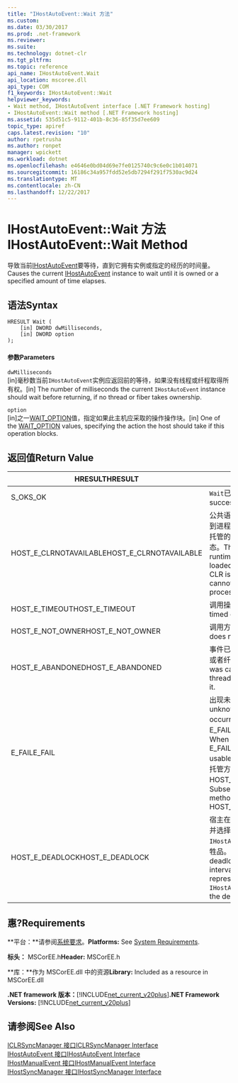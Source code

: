 ```yaml
---
title: "IHostAutoEvent::Wait 方法"
ms.custom: 
ms.date: 03/30/2017
ms.prod: .net-framework
ms.reviewer: 
ms.suite: 
ms.technology: dotnet-clr
ms.tgt_pltfrm: 
ms.topic: reference
api_name: IHostAutoEvent.Wait
api_location: mscoree.dll
api_type: COM
f1_keywords: IHostAutoEvent::Wait
helpviewer_keywords:
- Wait method, IHostAutoEvent interface [.NET Framework hosting]
- IHostAutoEvent::Wait method [.NET Framework hosting]
ms.assetid: 535d51c5-9112-401b-8c36-85f35d7ee609
topic_type: apiref
caps.latest.revision: "10"
author: rpetrusha
ms.author: ronpet
manager: wpickett
ms.workload: dotnet
ms.openlocfilehash: e4646e0bd04d69e7fe0125740c9c6e0c1b014071
ms.sourcegitcommit: 16186c34a957fdd52e5db7294f291f7530ac9d24
ms.translationtype: MT
ms.contentlocale: zh-CN
ms.lasthandoff: 12/22/2017
---
```

# <a name="ihostautoeventwait-method"></a><span data-ttu-id="c87a3-102">IHostAutoEvent::Wait 方法</span><span class="sxs-lookup"><span data-stu-id="c87a3-102">IHostAutoEvent::Wait Method</span></span>
<span data-ttu-id="c87a3-103">导致当前[IHostAutoEvent](../../../../docs/framework/unmanaged-api/hosting/ihostautoevent-interface.md)要等待，直到它拥有实例或指定的经历的时间量。</span><span class="sxs-lookup"><span data-stu-id="c87a3-103">Causes the current [IHostAutoEvent](../../../../docs/framework/unmanaged-api/hosting/ihostautoevent-interface.md) instance to wait until it is owned or a specified amount of time elapses.</span></span>  
  
## <a name="syntax"></a><span data-ttu-id="c87a3-104">语法</span><span class="sxs-lookup"><span data-stu-id="c87a3-104">Syntax</span></span>  
  
```  
HRESULT Wait (  
    [in] DWORD dwMilliseconds,  
    [in] DWORD option  
);  
```  
  
#### <a name="parameters"></a><span data-ttu-id="c87a3-105">参数</span><span class="sxs-lookup"><span data-stu-id="c87a3-105">Parameters</span></span>  
 `dwMilliseconds`  
 <span data-ttu-id="c87a3-106">[in]毫秒数当前`IHostAutoEvent`实例应返回前的等待，如果没有线程或纤程取得所有权。</span><span class="sxs-lookup"><span data-stu-id="c87a3-106">[in] The number of milliseconds the current `IHostAutoEvent` instance should wait before returning, if no thread or fiber takes ownership.</span></span>  
  
 `option`  
 <span data-ttu-id="c87a3-107">[in]之一[WAIT_OPTION](../../../../docs/framework/unmanaged-api/hosting/wait-option-enumeration.md)值，指定如果此主机应采取的操作操作块。</span><span class="sxs-lookup"><span data-stu-id="c87a3-107">[in] One of the [WAIT_OPTION](../../../../docs/framework/unmanaged-api/hosting/wait-option-enumeration.md) values, specifying the action the host should take if this operation blocks.</span></span>  
  
## <a name="return-value"></a><span data-ttu-id="c87a3-108">返回值</span><span class="sxs-lookup"><span data-stu-id="c87a3-108">Return Value</span></span>  
  
|<span data-ttu-id="c87a3-109">HRESULT</span><span class="sxs-lookup"><span data-stu-id="c87a3-109">HRESULT</span></span>|<span data-ttu-id="c87a3-110">描述</span><span class="sxs-lookup"><span data-stu-id="c87a3-110">Description</span></span>|  
|-------------|-----------------|  
|<span data-ttu-id="c87a3-111">S_OK</span><span class="sxs-lookup"><span data-stu-id="c87a3-111">S_OK</span></span>|<span data-ttu-id="c87a3-112">`Wait`已成功返回。</span><span class="sxs-lookup"><span data-stu-id="c87a3-112">`Wait` returned successfully.</span></span>|  
|<span data-ttu-id="c87a3-113">HOST_E_CLRNOTAVAILABLE</span><span class="sxs-lookup"><span data-stu-id="c87a3-113">HOST_E_CLRNOTAVAILABLE</span></span>|<span data-ttu-id="c87a3-114">公共语言运行时 (CLR) 尚未加载到进程中，或 CLR 处于不能运行托管的代码或成功处理调用的状态。</span><span class="sxs-lookup"><span data-stu-id="c87a3-114">The common language runtime (CLR) has not been loaded into a process, or the CLR is in a state in which it cannot run managed code or process the call successfully.</span></span>|  
|<span data-ttu-id="c87a3-115">HOST_E_TIMEOUT</span><span class="sxs-lookup"><span data-stu-id="c87a3-115">HOST_E_TIMEOUT</span></span>|<span data-ttu-id="c87a3-116">调用操作已超时。</span><span class="sxs-lookup"><span data-stu-id="c87a3-116">The call timed out.</span></span>|  
|<span data-ttu-id="c87a3-117">HOST_E_NOT_OWNER</span><span class="sxs-lookup"><span data-stu-id="c87a3-117">HOST_E_NOT_OWNER</span></span>|<span data-ttu-id="c87a3-118">调用方不拥有该锁。</span><span class="sxs-lookup"><span data-stu-id="c87a3-118">The caller does not own the lock.</span></span>|  
|<span data-ttu-id="c87a3-119">HOST_E_ABANDONED</span><span class="sxs-lookup"><span data-stu-id="c87a3-119">HOST_E_ABANDONED</span></span>|<span data-ttu-id="c87a3-120">事件已被取消时被阻塞的线程，或者纤程正在等待它。</span><span class="sxs-lookup"><span data-stu-id="c87a3-120">An event was canceled while a blocked thread or fiber was waiting on it.</span></span>|  
|<span data-ttu-id="c87a3-121">E_FAIL</span><span class="sxs-lookup"><span data-stu-id="c87a3-121">E_FAIL</span></span>|<span data-ttu-id="c87a3-122">出现未知的灾难性故障。</span><span class="sxs-lookup"><span data-stu-id="c87a3-122">An unknown catastrophic failure occurred.</span></span> <span data-ttu-id="c87a3-123">如果某方法返回 E_FAIL，CLR 不再可用进程内。</span><span class="sxs-lookup"><span data-stu-id="c87a3-123">When a method returns E_FAIL, the CLR is no longer usable within the process.</span></span> <span data-ttu-id="c87a3-124">到托管方法的后续调用会返回 HOST_E_CLRNOTAVAILABLE。</span><span class="sxs-lookup"><span data-stu-id="c87a3-124">Subsequent calls to hosting methods return HOST_E_CLRNOTAVAILABLE.</span></span>|  
|<span data-ttu-id="c87a3-125">HOST_E_DEADLOCK</span><span class="sxs-lookup"><span data-stu-id="c87a3-125">HOST_E_DEADLOCK</span></span>|<span data-ttu-id="c87a3-126">宿主在等待期间，检测到死锁，并选择所表示的当前事件`IHostAutoEvent`实例作为死锁牺牲品。</span><span class="sxs-lookup"><span data-stu-id="c87a3-126">The host detected a deadlock during the wait interval, and chose the event represented by the current `IHostAutoEvent` instance as the deadlock victim.</span></span>|  
  
## <a name="requirements"></a><span data-ttu-id="c87a3-127">惠?</span><span class="sxs-lookup"><span data-stu-id="c87a3-127">Requirements</span></span>  
 <span data-ttu-id="c87a3-128">**平台：**请参阅[系统要求](../../../../docs/framework/get-started/system-requirements.md)。</span><span class="sxs-lookup"><span data-stu-id="c87a3-128">**Platforms:** See [System Requirements](../../../../docs/framework/get-started/system-requirements.md).</span></span>  
  
 <span data-ttu-id="c87a3-129">**标头：** MSCorEE.h</span><span class="sxs-lookup"><span data-stu-id="c87a3-129">**Header:** MSCorEE.h</span></span>  
  
 <span data-ttu-id="c87a3-130">**库：**作为 MSCorEE.dll 中的资源</span><span class="sxs-lookup"><span data-stu-id="c87a3-130">**Library:** Included as a resource in MSCorEE.dll</span></span>  
  
 <span data-ttu-id="c87a3-131">**.NET framework 版本：**[!INCLUDE[net_current_v20plus](../../../../includes/net-current-v20plus-md.md)]</span><span class="sxs-lookup"><span data-stu-id="c87a3-131">**.NET Framework Versions:** [!INCLUDE[net_current_v20plus](../../../../includes/net-current-v20plus-md.md)]</span></span>  
  
## <a name="see-also"></a><span data-ttu-id="c87a3-132">请参阅</span><span class="sxs-lookup"><span data-stu-id="c87a3-132">See Also</span></span>  
 [<span data-ttu-id="c87a3-133">ICLRSyncManager 接口</span><span class="sxs-lookup"><span data-stu-id="c87a3-133">ICLRSyncManager Interface</span></span>](../../../../docs/framework/unmanaged-api/hosting/iclrsyncmanager-interface.md)  
 [<span data-ttu-id="c87a3-134">IHostAutoEvent 接口</span><span class="sxs-lookup"><span data-stu-id="c87a3-134">IHostAutoEvent Interface</span></span>](../../../../docs/framework/unmanaged-api/hosting/ihostautoevent-interface.md)  
 [<span data-ttu-id="c87a3-135">IHostManualEvent 接口</span><span class="sxs-lookup"><span data-stu-id="c87a3-135">IHostManualEvent Interface</span></span>](../../../../docs/framework/unmanaged-api/hosting/ihostmanualevent-interface.md)  
 [<span data-ttu-id="c87a3-136">IHostSyncManager 接口</span><span class="sxs-lookup"><span data-stu-id="c87a3-136">IHostSyncManager Interface</span></span>](../../../../docs/framework/unmanaged-api/hosting/ihostsyncmanager-interface.md)
